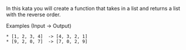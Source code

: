 In this kata you will create a function that takes in a list and returns a list with the reverse order.

Examples (Input -> Output)
```
* [1, 2, 3, 4]  -> [4, 3, 2, 1]
* [9, 2, 0, 7]  -> [7, 0, 2, 9]
```